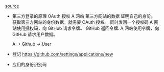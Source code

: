 [source](http://www.ruanyifeng.com/blog/2019/04/github-oauth.html)

- 第三方登录的原理
  OAuth 授权    A 网站   第三方网站的数据  证明自己的身份。获取第三方网站的身份数据，就需要 OAuth 授权。
  同时发回一个授权码
  A 网站使用授权码，向 GitHub 请求令牌。
  GitHub 返回令牌.
  A 网站使用令牌，向 GitHub 请求用户数据。

  A -> Github -> User

- 登记 
  https://github.com/settings/applications/new
- 应用的身份识别码
  


